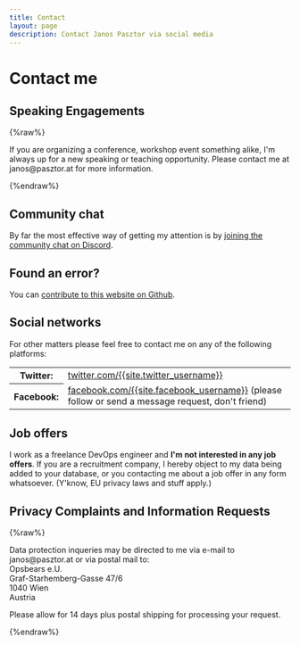 ```yaml
---
title: Contact
layout: page
description: Contact Janos Pasztor via social media
---
```


# Contact me

## Speaking Engagements

{%raw%}
<p>If you are organizing a conference, workshop event something alike, I'm always up for a new speaking or teaching
opportunity. Please contact me at &#106;&#097;&#110;&#111;&#115;&#064;&#112;&#097;&#115;&#122;&#116;&#111;&#114;&#046;&#097;&#116; for more information.</p>
{%endraw%}

## Community chat

By far the most effective way of getting my attention is by <a href="/discord" data-event-category="community" data-event="Discord">joining the community chat on Discord</a>.

## Found an error?

You can [contribute to this website on Github](https://github.com/janoszen/pasztor.at).

## Social networks
For other matters please feel free to contact me on any of the following platforms:

<div class="content__table">
<table class="table">
    <tr><th>Twitter:</th><td><a href="https://twitter.com/{{site.twitter_username}}" target="_blank" data-event-category="sign_up" data-event="Twitter" rel="noreferrer noopener">twitter.com/{{site.twitter_username}}</a></td></tr>
    <tr><th>Facebook:</th><td><a href="https://facebook.com/{{site.facebook_username}}" target="_blank" data-event-category="sign_up" data-event="Facebook" rel="noreferrer noopener">facebook.com/{{site.facebook_username}}</a> (please follow or send a message request, don't friend)</td></tr>
</table>
</div>

## Job offers

I work as a freelance DevOps engineer and **I'm not interested in any job offers**. If you are a recruitment company,
I hereby object to my data being added to your database, or you contacting me about a job offer in any form whatsoever.
(Y'know, EU privacy laws and stuff apply.)

## Privacy Complaints and Information Requests

{%raw%}
<p>
  Data protection inqueries may be directed to me via e-mail to
  &#106;&#097;&#110;&#111;&#115;&#064;&#112;&#097;&#115;&#122;&#116;&#111;&#114;&#046;&#097;&#116;
  or via postal mail to:<br />
  Opsbears e.U.<br />
  Graf-Starhemberg-Gasse 47/6<br />
  1040 Wien<br />
  Austria
</p>
<p>
  Please allow for 14 days plus postal shipping for processing your request.
</p>
{%endraw%}
